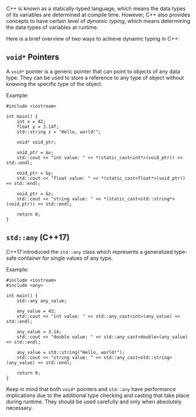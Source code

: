 C++ is known as a statically-typed language, which means the data types of its variables are determined at compile time. However, C++ also provides concepts to have certain level of _dynamic typing_, which means determining the data types of variables at runtime.

Here is a brief overview of two ways to achieve dynamic typing in C++:

## `void*` Pointers

A `void*` pointer is a generic pointer that can point to objects of any data type. They can be used to store a reference to any type of object without knowing the specific type of the object.

Example:

```
#include <iostream>

int main() {
    int x = 42;
    float y = 3.14f;
    std::string z = "Hello, world!";

    void* void_ptr;

    void_ptr = &x;
    std::cout << "int value: " << *(static_cast<int*>(void_ptr)) << std::endl;

    void_ptr = &y;
    std::cout << "float value: " << *(static_cast<float*>(void_ptr)) << std::endl;

    void_ptr = &z;
    std::cout << "string value: " << *(static_cast<std::string*>(void_ptr)) << std::endl;

    return 0;
}
```

## `std::any` (C++17)

C++17 introduced the `std::any` class which represents a generalized type-safe container for single values of any type.

Example:

```
#include <iostream>
#include <any>

int main() {
    std::any any_value;

    any_value = 42;
    std::cout << "int value: " << std::any_cast<int>(any_value) << std::endl;

    any_value = 3.14;
    std::cout << "double value: " << std::any_cast<double>(any_value) << std::endl;

    any_value = std::string("Hello, world!");
    std::cout << "string value: " << std::any_cast<std::string>(any_value) << std::endl;

    return 0;
}
```

Keep in mind that both `void*` pointers and `std::any` have performance implications due to the additional type checking and casting that take place during runtime. They should be used carefully and only when absolutely necessary.